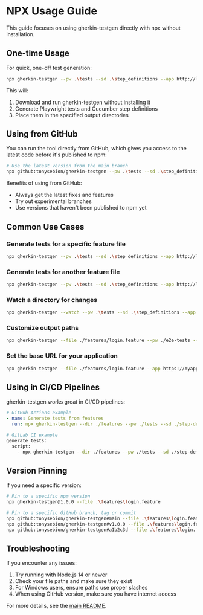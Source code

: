 # NPX Usage Guide

This guide focuses on using gherkin-testgen directly with npx without installation.

## One-time Usage

For quick, one-off test generation:

```bash
npx gherkin-testgen --pw .\tests --sd .\step_definitions --app http://localhost:3001 --file .\features\feedback\01-basic.feature
```

This will:
1. Download and run gherkin-testgen without installing it
2. Generate Playwright tests and Cucumber step definitions
3. Place them in the specified output directories

## Using from GitHub

You can run the tool directly from GitHub, which gives you access to the latest code before it's published to npm:

```bash
# Use the latest version from the main branch
npx github:tonysebion/gherkin-testgen --pw .\tests --sd .\step_definitions --app http://localhost:3001 --file .\features\feedback\01-basic.feature
```

Benefits of using from GitHub:
- Always get the latest fixes and features
- Try out experimental branches
- Use versions that haven't been published to npm yet

## Common Use Cases

### Generate tests for a specific feature file

```bash
npx gherkin-testgen --pw .\tests --sd .\step_definitions --app http://localhost:3001 --file .\features\feedback\01-basic.feature
```

### Generate tests for another feature file

```bash
npx gherkin-testgen --pw .\tests --sd .\step_definitions --app http://localhost:3001 --file .\features\feedback\02-low-rating.feature
```

### Watch a directory for changes

```bash
npx gherkin-testgen --watch --pw .\tests --sd .\step_definitions --app http://localhost:3001 --dir .\features
```

### Customize output paths

```bash
npx gherkin-testgen --file ./features/login.feature --pw ./e2e-tests --sd ./cucumber-steps
```

### Set the base URL for your application

```bash
npx gherkin-testgen --file ./features/login.feature --app https://myapp.com
```

## Using in CI/CD Pipelines

gherkin-testgen works great in CI/CD pipelines:

```yaml
# GitHub Actions example
- name: Generate tests from features
  run: npx gherkin-testgen --dir ./features --pw ./tests --sd ./step-definitions
```

```bash
# GitLab CI example
generate_tests:
  script:
    - npx gherkin-testgen --dir ./features --pw ./tests --sd ./step-definitions
```

## Version Pinning

If you need a specific version:

```bash
# Pin to a specific npm version
npx gherkin-testgen@1.0.0 --file .\features\login.feature

# Pin to a specific GitHub branch, tag or commit
npx github:tonysebion/gherkin-testgen#main --file .\features\login.feature
npx github:tonysebion/gherkin-testgen#v1.0.0 --file .\features\login.feature
npx github:tonysebion/gherkin-testgen#a1b2c3d --file .\features\login.feature
```

## Troubleshooting

If you encounter any issues:

1. Try running with Node.js 14 or newer
2. Check your file paths and make sure they exist
3. For Windows users, ensure paths use proper slashes
4. When using GitHub version, make sure you have internet access

For more details, see the [main README](../README.md).
